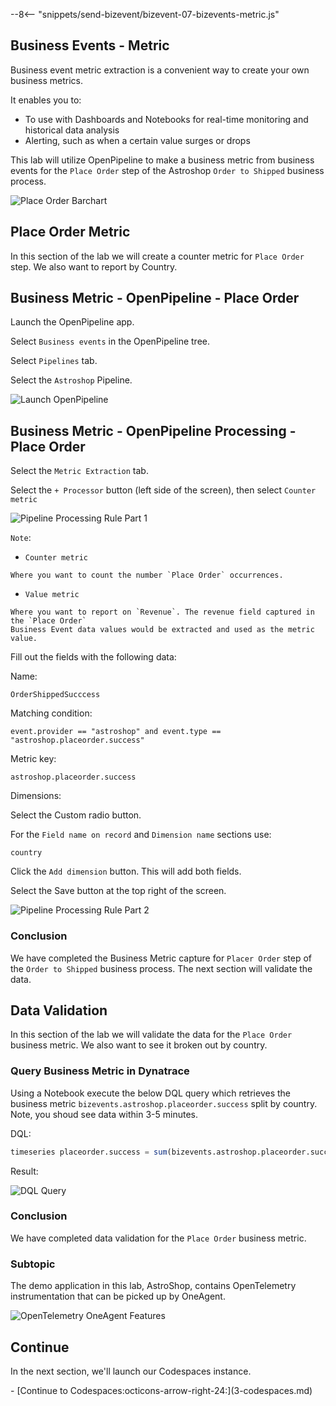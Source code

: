 --8<-- "snippets/send-bizevent/bizevent-07-bizevents-metric.js"

## Business Events - Metric

Business event metric extraction is a convenient way to create your own business metrics. 

It enables you to:

* To use with Dashboards and Notebooks for real-time monitoring and historical data analysis 
* Alerting, such as when a certain value surges or drops 

This lab will utilize OpenPipeline to make a business metric from business events for the `Place Order` step of the Astroshop `Order to Shipped` business process.

![Place Order Barchart](./img/05_bizevents_metric_place_order_barchart.png)

## Place Order Metric

In this section of the lab we will create a counter metric for `Place Order` step.  We also want to report by Country.

## Business Metric - OpenPipeline - Place Order

Launch the OpenPipeline app.

Select `Business events` in the OpenPipeline tree.

Select `Pipelines` tab.

Select the `Astroshop` Pipeline.

![Launch OpenPipeline](./img/05_bizevents_metric_placeorder_openpipline_launch_a.png)

## Business Metric - OpenPipeline Processing - Place Order

Select the `Metric Extraction` tab.

Select the `+ Processor` button (left side of the screen), then select `Counter metric`

![Pipeline Processing Rule Part 1](./img/05_bizevents_metric_placeorder_openpipline_rule_1_a.png)

`Note`: 

* `Counter metric` 

```text
Where you want to count the number `Place Order` occurrences.
```

* `Value metric` 

```text
Where you want to report on `Revenue`. The revenue field captured in the `Place Order` 
Business Event data values would be extracted and used as the metric value. 
```

Fill out the fields with the following data:

Name: 

```text
OrderShippedSucccess
```

Matching condition: 

```text
event.provider == "astroshop" and event.type == "astroshop.placeorder.success"
```

Metric key: 

```text
astroshop.placeorder.success
```

Dimensions: 

Select the Custom radio button.

For the `Field name on record` and `Dimension name` sections use:

```text
country
```

Click the `Add dimension` button.  This will add both fields. 

Select the Save button at the top right of the screen.

![Pipeline Processing Rule Part 2](./img/05_bizevents_metric_placeorder_openpipline_rule_2.png)

### Conclusion

We have completed the Business Metric capture for `Placer Order` step  of the `Order to Shipped` business process. The next section will validate the data.

## Data Validation

In this section of the lab we will validate the data for the `Place Order` business metric.   We also want to see it broken out by country.

### Query Business Metric in Dynatrace

Using a Notebook execute the below DQL query which retrieves the business metric `bizevents.astroshop.placeorder.success` split by country.  Note, you shoud see data within 3-5 minutes.

DQL:
```sql
timeseries placeorder.success = sum(bizevents.astroshop.placeorder.success), by:{country}
```

Result:

![DQL Query](./img/05_bizevents_metric_place_order_data_validation.png)

### Conclusion

We have completed data validation for the `Place Order` business metric.

### Subtopic

The demo application in this lab, AstroShop, contains OpenTelemetry instrumentation that can be picked up by OneAgent.

![OpenTelemetry OneAgent Features](./img/getting-started_dynatrace_oneagent_features_opentelemetry.png)

## Continue

In the next section, we'll launch our Codespaces instance.

<div class="grid cards" markdown>
- [Continue to Codespaces:octicons-arrow-right-24:](3-codespaces.md)
</div>